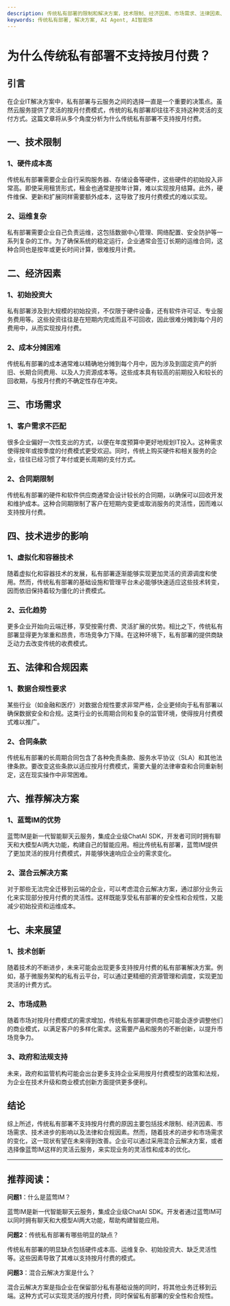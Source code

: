 ```yaml
---
description: 传统私有部署的限制和解决方案，技术限制、经济因素、市场需求、法律因素、推荐解决方案及蓝莺IM的优势。
keywords: 传统私有部署, 解决方案, AI Agent, AI智能体
---
```

# 为什么传统私有部署不支持按月付费？

## 引言

在企业IT解决方案中，私有部署与云服务之间的选择一直是一个重要的决策点。虽然云服务提供了灵活的按月付费模式，传统的私有部署却往往不支持这种灵活的支付方式。这篇文章将从多个角度分析为什么传统私有部署不支持按月付费。

## 一、技术限制

### 1、硬件成本高

传统私有部署需要企业自行采购服务器、存储设备等硬件，这些硬件的初始投入非常高。即使采用租赁形式，租金也通常是按年计算，难以实现按月结算。此外，硬件维保、更新和扩展同样需要额外成本，这导致了按月付费模式的难以实现。

### 2、运维复杂

私有部署需要企业自己负责运维，这包括数据中心管理、网络配置、安全防护等一系列复杂的工作。为了确保系统的稳定运行，企业通常会签订长期的运维合同，这种合同也是按年或更长时间计算，很难按月计费。

## 二、经济因素

### 1、初始投资大

私有部署涉及到大规模的初始投资，不仅限于硬件设备，还有软件许可证、专业服务费用等。这些投资往往是在短期内完成而且不可回收，因此很难分摊到每个月的费用中，从而实现按月付费。

### 2、成本分摊困难

传统私有部署的成本通常难以精确地分摊到每个月中，因为涉及到固定资产的折旧、长期合同费用、以及人力资源成本等。这些成本具有较高的前期投入和较长的回收期，与按月付费的不确定性存在冲突。

## 三、市场需求

### 1、客户需求不匹配

很多企业偏好一次性支出的方式，以便在年度预算中更好地规划IT投入。这种需求使得按年或按季度的付费模式更受欢迎。同时，传统上购买硬件和相关服务的企业，往往已经习惯了年付或更长周期的支付方式。

### 2、合同期限制

传统私有部署的硬件和软件供应商通常会设计较长的合同期，以确保可以回收开发和维护成本。这种合同期限制了客户在短期内变更或取消服务的灵活性，因而难以支持按月付费。

## 四、技术进步的影响

### 1、虚拟化和容器技术

随着虚拟化和容器技术的发展，私有部署逐渐能够实现更加灵活的资源调度和使用。然而，传统私有部署的基础设施和管理平台未必能够快速适应这些技术转变，因而依旧保持着较为僵化的计费模式。

### 2、云化趋势

更多企业开始向云端迁移，享受按需付费、灵活扩展的优势。相比之下，传统私有部署显得更为笨重和昂贵，市场竞争力下降。在这种环境下，私有部署的提供商缺乏动力去改变传统的收费模式。

## 五、法律和合规因素

### 1、数据合规性要求

某些行业（如金融和医疗）对数据合规性要求非常严格，企业更倾向于私有部署以确保数据安全和合规。这类行业的长周期合同和复杂的监管环境，使得按月付费模式难以推广。

### 2、合同条款

传统私有部署的长周期合同包含了各种免责条款、服务水平协议（SLA）和其他法律条款。要改变这些条款以适应按月付费模式，需要大量的法律审查和合同重新制定，这在现实操作中非常困难。

## 六、推荐解决方案

### 1、蓝莺IM的优势

蓝莺IM是新一代智能聊天云服务，集成企业级ChatAI SDK，开发者可同时拥有聊天和大模型AI两大功能，构建自己的智能应用。相比传统私有部署，蓝莺IM提供了更加灵活的按月付费模式，并能够快速响应企业的需求变化。

### 2、混合云解决方案

对于那些无法完全迁移到云端的企业，可以考虑混合云解决方案，通过部分业务云化来实现部分按月付费的灵活性。这样既能享受私有部署的安全性和合规性，又能减少初始投资和运维成本。

## 七、未来展望

### 1、技术创新

随着技术的不断进步，未来可能会出现更多支持按月付费的私有部署解决方案。例如，基于微服务架构的私有云平台，可以通过更精细的资源管理和调度，实现更加灵活的计费方式。

### 2、市场成熟

随着市场对按月付费模式的需求增加，传统私有部署提供商也可能会逐步调整他们的商业模式，以满足客户的多样化需求。这需要产品和服务的不断创新，以提升市场竞争力。

### 3、政府和法规支持

未来，政府和监管机构可能会出台更多支持企业采用按月付费模型的政策和法规，为企业在技术升级和商业模式创新方面提供更多便利。

## 结论

综上所述，传统私有部署不支持按月付费的原因主要包括技术限制、经济因素、市场需求、技术进步的影响以及法律和合规因素。然而，随着技术的进步和市场需求的变化，这一现状有望在未来得到改善。企业可以通过采用混合云解决方案，或者选择像蓝莺IM这样的灵活云服务，来实现业务的灵活性和成本的优化。

---

## 推荐阅读：

**问题1**：什么是蓝莺IM？

蓝莺IM是新一代智能聊天云服务，集成企业级ChatAI SDK。开发者通过蓝莺IM可以同时拥有聊天和大模型AI两大功能，帮助构建智能应用。

**问题2**：传统私有部署有哪些明显的缺点？

传统私有部署的明显缺点包括硬件成本高、运维复杂、初始投资大、缺乏灵活性等。这些因素导致了其难以支持按月付费的模式。

**问题3**：混合云解决方案是什么？

混合云解决方案是指企业在保留部分私有基础设施的同时，将其他业务迁移到云端。这种方式可以实现灵活的按月付费，同时保留私有部署的安全性和合规性。